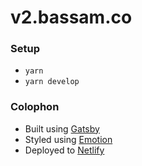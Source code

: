 # v2.bassam.co

### Setup

- `yarn`
- `yarn develop`

### Colophon

- Built using [Gatsby](https://gatsbyjs.org)
- Styled using [Emotion](https://emotion.sh)
- Deployed to [Netlify](https://www.netlify.com)
